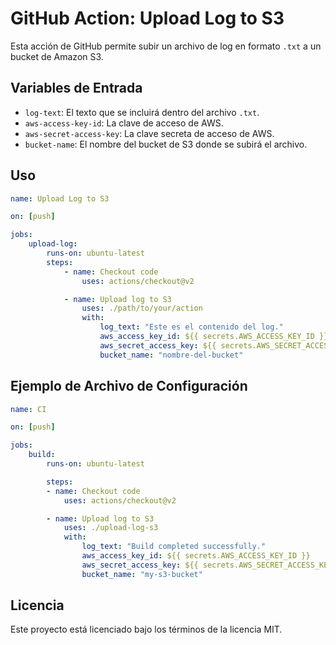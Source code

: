 # GitHub Action: Upload Log to S3

Esta acción de GitHub permite subir un archivo de log en formato `.txt` a un bucket de Amazon S3.

## Variables de Entrada

- `log-text`: El texto que se incluirá dentro del archivo `.txt`.
- `aws-access-key-id`: La clave de acceso de AWS.
- `aws-secret-access-key`: La clave secreta de acceso de AWS.
- `bucket-name`: El nombre del bucket de S3 donde se subirá el archivo.

## Uso

```yaml
name: Upload Log to S3

on: [push]

jobs:
    upload-log:
        runs-on: ubuntu-latest
        steps:
            - name: Checkout code
                uses: actions/checkout@v2

            - name: Upload log to S3
                uses: ./path/to/your/action
                with:
                    log_text: "Este es el contenido del log."
                    aws_access_key_id: ${{ secrets.AWS_ACCESS_KEY_ID }}
                    aws_secret_access_key: ${{ secrets.AWS_SECRET_ACCESS_KEY }}
                    bucket_name: "nombre-del-bucket"
```

## Ejemplo de Archivo de Configuración

```yaml
name: CI

on: [push]

jobs:
    build:
        runs-on: ubuntu-latest

        steps:
        - name: Checkout code
            uses: actions/checkout@v2

        - name: Upload log to S3
            uses: ./upload-log-s3
            with:
                log_text: "Build completed successfully."
                aws_access_key_id: ${{ secrets.AWS_ACCESS_KEY_ID }}
                aws_secret_access_key: ${{ secrets.AWS_SECRET_ACCESS_KEY }}
                bucket_name: "my-s3-bucket"
```

## Licencia

Este proyecto está licenciado bajo los términos de la licencia MIT.